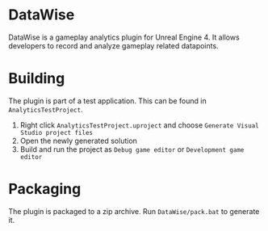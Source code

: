 # DataWise
DataWise is a gameplay analytics plugin for Unreal Engine 4. It allows developers to record and analyze gameplay related datapoints.

# Building
The plugin is part of a test application. This can be found in `AnalyticsTestProject`.
1. Right click `AnalyticsTestProject.uproject` and choose `Generate Visual Studio project files`
2. Open the newly generated solution
3. Build and run the project as `Debug game editor` or `Development game editor`

# Packaging
The plugin is packaged to a zip archive. Run `DataWise/pack.bat` to generate it.
